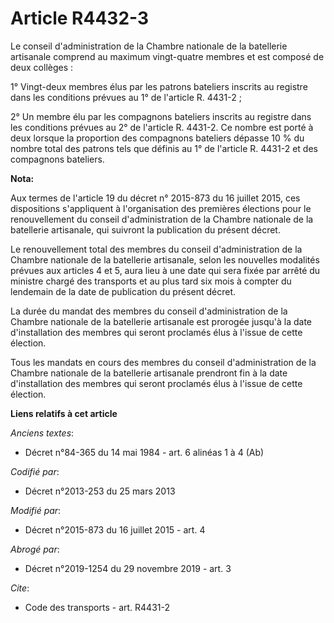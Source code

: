 # Article R4432-3

Le conseil d'administration de la Chambre nationale de la batellerie artisanale comprend au maximum vingt-quatre membres et
est composé de deux collèges : 

1° Vingt-deux membres élus par les patrons bateliers inscrits au registre dans les conditions prévues au 1° de l'article R.
4431-2 ; 

2° Un membre élu par les compagnons bateliers inscrits au registre dans les conditions prévues au 2° de l'article R. 4431-2.
Ce nombre est porté à deux lorsque la proportion des compagnons bateliers dépasse 10 % du nombre total des patrons tels que
définis au 1° de l'article R. 4431-2 et des compagnons bateliers.

**Nota:**

Aux termes de l'article 19 du décret n° 2015-873 du 16 juillet 2015, ces dispositions s'appliquent à l'organisation des
premières élections pour le renouvellement du conseil d'administration de la Chambre nationale de la batellerie artisanale,
qui suivront la publication du présent décret.

Le renouvellement total des membres du conseil d'administration de la Chambre nationale de la batellerie artisanale, selon
les nouvelles modalités prévues aux articles 4 et 5, aura lieu à une date qui sera fixée par arrêté du ministre chargé des
transports et au plus tard six mois à compter du lendemain de la date de publication du présent décret.

La durée du mandat des membres du conseil d'administration de la Chambre nationale de la batellerie artisanale est prorogée
jusqu'à la date d'installation des membres qui seront proclamés élus à l'issue de cette élection.

Tous les mandats en cours des membres du conseil d'administration de la Chambre nationale de la batellerie artisanale
prendront fin à la date d'installation des membres qui seront proclamés élus à l'issue de cette élection.

**Liens relatifs à cet article**

_Anciens textes_:

  - Décret n°84-365 du 14 mai 1984 - art. 6 alinéas 1 à 4 (Ab)

_Codifié par_:

  - Décret n°2013-253 du 25 mars 2013

_Modifié par_:

  - Décret n°2015-873 du 16 juillet 2015 - art. 4

_Abrogé par_:

  - Décret n°2019-1254 du 29 novembre 2019 - art. 3

_Cite_:

  - Code des transports - art. R4431-2
